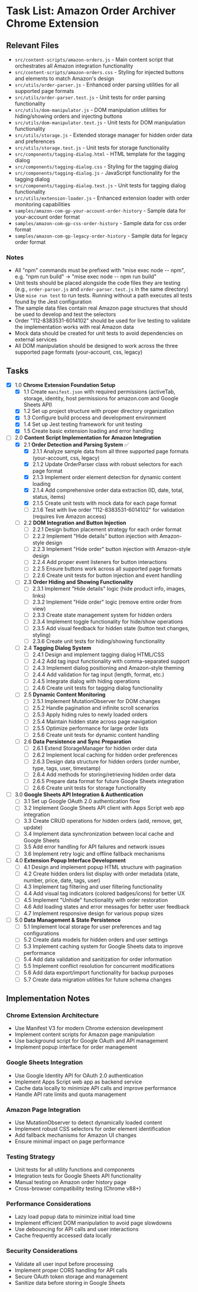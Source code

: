 # Task List: Amazon Order Archiver Chrome Extension

## Relevant Files

- `src/content-scripts/amazon-orders.js` - Main content script that orchestrates all Amazon integration functionality
- `src/content-scripts/amazon-orders.css` - Styling for injected buttons and elements to match Amazon's design
- `src/utils/order-parser.js` - Enhanced order parsing utilities for all supported page formats
- `src/utils/order-parser.test.js` - Unit tests for order parsing functionality
- `src/utils/dom-manipulator.js` - DOM manipulation utilities for hiding/showing orders and injecting buttons
- `src/utils/dom-manipulator.test.js` - Unit tests for DOM manipulation functionality
- `src/utils/storage.js` - Extended storage manager for hidden order data and preferences
- `src/utils/storage.test.js` - Unit tests for storage functionality
- `src/components/tagging-dialog.html` - HTML template for the tagging dialog
- `src/components/tagging-dialog.css` - Styling for the tagging dialog
- `src/components/tagging-dialog.js` - JavaScript functionality for the tagging dialog
- `src/components/tagging-dialog.test.js` - Unit tests for tagging dialog functionality
- `src/utils/extension-loader.js` - Enhanced extension loader with order monitoring capabilities
- `samples/amazon-com-gp-your-account-order-history` - Sample data for your-account order format
- `samples/amazon-com-gp-css-order-history` - Sample data for css order format  
- `samples/amazon-com-gp-legacy-order-history` - Sample data for legacy order format

### Notes

- All "npm" commands must be prefixed with "mise exec node -- npm", e.g. "npm run build" -> "mise exec node -- npm run build"
- Unit tests should be placed alongside the code files they are testing (e.g., `order-parser.js` and `order-parser.test.js` in the same directory)
- Use `mise run test` to run tests. Running without a path executes all tests found by the Jest configuration
- The sample data files contain real Amazon page structures that should be used to develop and test the selectors
- Order "112-8383531-6014102" should be used for live testing to validate the implementation works with real Amazon data
- Mock data should be created for unit tests to avoid dependencies on external services
- All DOM manipulation should be designed to work across the three supported page formats (your-account, css, legacy)

## Tasks

- [x] 1.0 **Chrome Extension Foundation Setup**
  - [x] 1.1 Create `manifest.json` with required permissions (activeTab, storage, identity, host permissions for amazon.com and Google Sheets API)
  - [x] 1.2 Set up project structure with proper directory organization
  - [x] 1.3 Configure build process and development environment
  - [x] 1.4 Set up Jest testing framework for unit testing
  - [x] 1.5 Create basic extension loading and error handling

- [ ] 2.0 **Content Script Implementation for Amazon Integration**
  - [x] 2.1 **Order Detection and Parsing System** ✅
    - [x] 2.1.1 Analyze sample data from all three supported page formats (your-account, css, legacy)
    - [x] 2.1.2 Update OrderParser class with robust selectors for each page format
    - [x] 2.1.3 Implement order element detection for dynamic content loading
    - [x] 2.1.4 Add comprehensive order data extraction (ID, date, total, status, items)
    - [x] 2.1.5 Create unit tests with mock data for each page format
    - [ ] 2.1.6 Test with live order "112-8383531-6014102" for validation (requires live Amazon access)
  - [ ] 2.2 **DOM Integration and Button Injection**
    - [ ] 2.2.1 Design button placement strategy for each order format
    - [ ] 2.2.2 Implement "Hide details" button injection with Amazon-style design
    - [ ] 2.2.3 Implement "Hide order" button injection with Amazon-style design
    - [ ] 2.2.4 Add proper event listeners for button interactions
    - [ ] 2.2.5 Ensure buttons work across all supported page formats
    - [ ] 2.2.6 Create unit tests for button injection and event handling
  - [ ] 2.3 **Order Hiding and Showing Functionality**
    - [ ] 2.3.1 Implement "Hide details" logic (hide product info, images, links)
    - [ ] 2.3.2 Implement "Hide order" logic (remove entire order from view)
    - [ ] 2.3.3 Create state management system for hidden orders
    - [ ] 2.3.4 Implement toggle functionality for hide/show operations
    - [ ] 2.3.5 Add visual feedback for hidden state (button text changes, styling)
    - [ ] 2.3.6 Create unit tests for hiding/showing functionality
  - [ ] 2.4 **Tagging Dialog System**
    - [ ] 2.4.1 Design and implement tagging dialog HTML/CSS
    - [ ] 2.4.2 Add tag input functionality with comma-separated support
    - [ ] 2.4.3 Implement dialog positioning and Amazon-style theming
    - [ ] 2.4.4 Add validation for tag input (length, format, etc.)
    - [ ] 2.4.5 Integrate dialog with hiding operations
    - [ ] 2.4.6 Create unit tests for tagging dialog functionality
  - [ ] 2.5 **Dynamic Content Monitoring**
    - [ ] 2.5.1 Implement MutationObserver for DOM changes
    - [ ] 2.5.2 Handle pagination and infinite scroll scenarios
    - [ ] 2.5.3 Apply hiding rules to newly loaded orders
    - [ ] 2.5.4 Maintain hidden state across page navigation
    - [ ] 2.5.5 Optimize performance for large order lists
    - [ ] 2.5.6 Create unit tests for dynamic content handling
  - [ ] 2.6 **Data Persistence and Sync Preparation**
    - [ ] 2.6.1 Extend StorageManager for hidden order data
    - [ ] 2.6.2 Implement local caching for hidden order preferences
    - [ ] 2.6.3 Design data structure for hidden orders (order number, type, tags, user, timestamp)
    - [ ] 2.6.4 Add methods for storing/retrieving hidden order data
    - [ ] 2.6.5 Prepare data format for future Google Sheets integration
    - [ ] 2.6.6 Create unit tests for storage functionality

- [ ] 3.0 **Google Sheets API Integration & Authentication**
  - [ ] 3.1 Set up Google OAuth 2.0 authentication flow
  - [ ] 3.2 Implement Google Sheets API client with Apps Script web app integration
  - [ ] 3.3 Create CRUD operations for hidden orders (add, remove, get, update)
  - [ ] 3.4 Implement data synchronization between local cache and Google Sheets
  - [ ] 3.5 Add error handling for API failures and network issues
  - [ ] 3.6 Implement retry logic and offline fallback mechanisms

- [ ] 4.0 **Extension Popup Interface Development**
  - [ ] 4.1 Design and implement popup HTML structure with pagination
  - [ ] 4.2 Create hidden orders list display with order metadata (state, number, price, date, tags, user)
  - [ ] 4.3 Implement tag filtering and user filtering functionality
  - [ ] 4.4 Add visual tag indicators (colored badges/icons) for better UX
  - [ ] 4.5 Implement "Unhide" functionality with order restoration
  - [ ] 4.6 Add loading states and error messages for better user feedback
  - [ ] 4.7 Implement responsive design for various popup sizes

- [ ] 5.0 **Data Management & State Persistence**
  - [ ] 5.1 Implement local storage for user preferences and tag configurations
  - [ ] 5.2 Create data models for hidden orders and user settings
  - [ ] 5.3 Implement caching system for Google Sheets data to improve performance
  - [ ] 5.4 Add data validation and sanitization for order information
  - [ ] 5.5 Implement conflict resolution for concurrent modifications
  - [ ] 5.6 Add data export/import functionality for backup purposes
  - [ ] 5.7 Create data migration utilities for future schema changes

## Implementation Notes

### Chrome Extension Architecture
- Use Manifest V3 for modern Chrome extension development
- Implement content scripts for Amazon page manipulation
- Use background script for Google OAuth and API management
- Implement popup interface for order management

### Google Sheets Integration
- Use Google Identity API for OAuth 2.0 authentication
- Implement Apps Script web app as backend service
- Cache data locally to minimize API calls and improve performance
- Handle API rate limits and quota management

### Amazon Page Integration
- Use MutationObserver to detect dynamically loaded content
- Implement robust CSS selectors for order element identification
- Add fallback mechanisms for Amazon UI changes
- Ensure minimal impact on page performance

### Testing Strategy
- Unit tests for all utility functions and components
- Integration tests for Google Sheets API functionality
- Manual testing on Amazon order history page
- Cross-browser compatibility testing (Chrome v88+)

### Performance Considerations
- Lazy load popup data to minimize initial load time
- Implement efficient DOM manipulation to avoid page slowdowns
- Use debouncing for API calls and user interactions
- Cache frequently accessed data locally

### Security Considerations
- Validate all user input before processing
- Implement proper CORS handling for API calls
- Secure OAuth token storage and management
- Sanitize data before storing in Google Sheets
